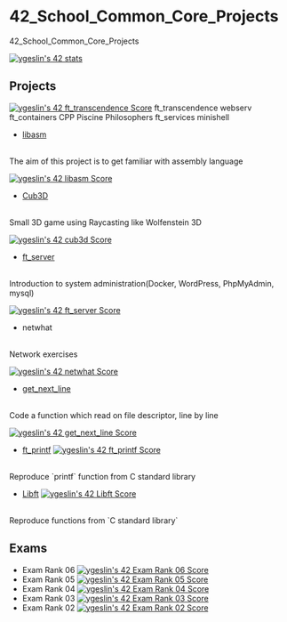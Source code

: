 # 42_School_Common_Core_Projects
42_School_Common_Core_Projects

[![ygeslin's 42 stats](https://badge42.vercel.app/api/v2/cl4ea7rmx001109l4ki6wpjy8/stats?cursusId=21&coalitionId=12)](https://github.com/JaeSeoKim/badge42)

## **Projects**
<!-- [ft_transcendence](ft_transcendence) -->
[![ygeslin's 42 ft_transcendence Score](https://badge42.vercel.app/api/v2/cl4ea7rmx001109l4ki6wpjy8/project/2507800)](https://github.com/JaeSeoKim/badge42)
ft_transcendence
webserv
ft_containers
CPP Piscine
Philosophers
ft_services
minishell
- [libasm](libasm)
<br>
The aim of this project is to get familiar with assembly language
<br>

[![ygeslin's 42 libasm Score](https://badge42.vercel.app/api/v2/cl4ea7rmx001109l4ki6wpjy8/project/2024108)](https://github.com/JaeSeoKim/badge42)

- [Cub3D](cub3d)
<br>
Small 3D game using Raycasting like Wolfenstein 3D
<br>

[![ygeslin's 42 cub3d Score](https://badge42.vercel.app/api/v2/cl4ea7rmx001109l4ki6wpjy8/project/1864381)](https://github.com/JaeSeoKim/badge42)

- [ft_server](ft_server)
<br>
Introduction to system administration(Docker, WordPress, PhpMyAdmin, mysql)
<br>

[![ygeslin's 42 ft_server Score](https://badge42.vercel.app/api/v2/cl4ea7rmx001109l4ki6wpjy8/project/1864374)](https://github.com/JaeSeoKim/badge42)

- netwhat
<br>
Network exercises
<br>

[![ygeslin's 42 netwhat Score](https://badge42.vercel.app/api/v2/cl4ea7rmx001109l4ki6wpjy8/project/1605179)](https://github.com/JaeSeoKim/badge42)

- [get_next_line](Get_next_line)
<br>
Code a function which read on file descriptor, line by line
<br>

[![ygeslin's 42 get_next_line Score](https://badge42.vercel.app/api/v2/cl4ea7rmx001109l4ki6wpjy8/project/1627531)](https://github.com/JaeSeoKim/badge42)

- [ft_printf](ft_printf)
[![ygeslin's 42 ft_printf Score](https://badge42.vercel.app/api/v2/cl4ea7rmx001109l4ki6wpjy8/project/1605181)](https://github.com/JaeSeoKim/badge42)
<br>
Reproduce `printf` function from C standard library

- [Libft](libft)
[![ygeslin's 42 Libft Score](https://badge42.vercel.app/api/v2/cl4ea7rmx001109l4ki6wpjy8/project/1585123)](https://github.com/JaeSeoKim/badge42)
<br>
Reproduce functions from `C standard library`


## **Exams**
- Exam Rank 06
[![ygeslin's 42 Exam Rank 06 Score](https://badge42.vercel.app/api/v2/cl4ea7rmx001109l4ki6wpjy8/project/2507799)](https://github.com/JaeSeoKim/badge42)
- Exam Rank 05
[![ygeslin's 42 Exam Rank 05 Score](https://badge42.vercel.app/api/v2/cl4ea7rmx001109l4ki6wpjy8/project/2329828)](https://github.com/JaeSeoKim/badge42)
- Exam Rank 04
[![ygeslin's 42 Exam Rank 04 Score](https://badge42.vercel.app/api/v2/cl4ea7rmx001109l4ki6wpjy8/project/2201147)](https://github.com/JaeSeoKim/badge42)
- Exam Rank 03
[![ygeslin's 42 Exam Rank 03 Score](https://badge42.vercel.app/api/v2/cl4ea7rmx001109l4ki6wpjy8/project/2074295)](https://github.com/JaeSeoKim/badge42)
- Exam Rank 02
[![ygeslin's 42 Exam Rank 02 Score](https://badge42.vercel.app/api/v2/cl4ea7rmx001109l4ki6wpjy8/project/1864377)](https://github.com/JaeSeoKim/badge42)